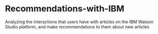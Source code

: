 # Recommendations-with-IBM
Analyzing the interactions that users have with articles on the IBM Watson Studio platform, and make recommendations to them about new articles
